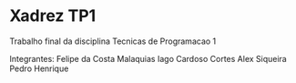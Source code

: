 # Xadrez TP1

Trabalho final da disciplina Tecnicas de Programacao 1

Integrantes:
Felipe da Costa Malaquias
Iago Cardoso Cortes
Alex Siqueira
Pedro Henrique 
